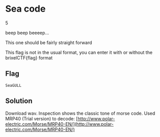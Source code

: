 # Sea code
5

beep beep beeeep...

This one should be fairly straight forward

This flag is not in the usual format, you can enter it with or without the brixelCTF{flag} format

## Flag
```
SeaGULL
```

## Solution
Download wav. Inspection shows the classic tone of morse code. Used MRP40 (Trial version) to decode:
[http://www.polar-electric.com/Morse/MRP40-EN/](http://www.polar-electric.com/Morse/MRP40-EN/)



